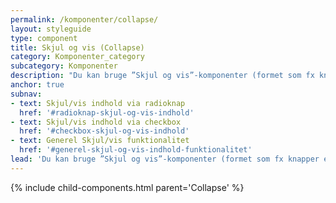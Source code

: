 ```yaml
---
permalink: /komponenter/collapse/
layout: styleguide
type: component
title: Skjul og vis (Collapse)
category: Komponenter_category
subcategory: Komponenter
description: "Du kan bruge ”Skjul og vis”-komponenter (formet som fx knapper eller tjekbokse) til at holde indhold skjult, indtil brugeren vælger at aktivere det. Når brugeren klikker på komponenten, folder indholdet sig ud, eller brugeren får fx mulighed for at indtaste information."
anchor: true
subnav:
- text: Skjul/vis indhold via radioknap
  href: '#radioknap-skjul-og-vis-indhold'
- text: Skjul/vis indhold via checkbox
  href: '#checkbox-skjul-og-vis-indhold'
- text: Generel Skjul/vis funktionalitet
  href: '#generel-skjul-og-vis-indhold-funktionalitet'
lead: 'Du kan bruge ”Skjul og vis”-komponenter (formet som fx knapper eller tjekbokse) til at holde indhold skjult, indtil brugeren vælger at aktivere det. Når brugeren klikker på komponenten, folder indholdet sig ud, eller brugeren får fx mulighed for at indtaste information.'
---
```


{% include child-components.html parent='Collapse' %}
